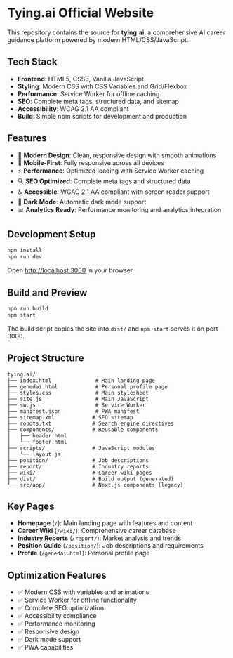 # Tying.ai Official Website

This repository contains the source for **tying.ai**, a comprehensive AI career guidance platform powered by modern HTML/CSS/JavaScript.

## Tech Stack

- **Frontend**: HTML5, CSS3, Vanilla JavaScript
- **Styling**: Modern CSS with CSS Variables and Grid/Flexbox
- **Performance**: Service Worker for offline caching
- **SEO**: Complete meta tags, structured data, and sitemap
- **Accessibility**: WCAG 2.1 AA compliant
- **Build**: Simple npm scripts for development and production

## Features

- 🎨 **Modern Design**: Clean, responsive design with smooth animations
- 📱 **Mobile-First**: Fully responsive across all devices
- ⚡ **Performance**: Optimized loading with Service Worker caching
- 🔍 **SEO Optimized**: Complete meta tags and structured data
- ♿ **Accessible**: WCAG 2.1 AA compliant with screen reader support
- 🌙 **Dark Mode**: Automatic dark mode support
- 📊 **Analytics Ready**: Performance monitoring and analytics integration

## Development Setup

```bash
npm install
npm run dev
```

Open <http://localhost:3000> in your browser.

## Build and Preview

```bash
npm run build
npm start
```

The build script copies the site into `dist/` and `npm start` serves it on port 3000.

## Project Structure

```text
tying.ai/
├── index.html              # Main landing page
├── genedai.html            # Personal profile page
├── styles.css              # Main stylesheet
├── site.js                 # Main JavaScript
├── sw.js                   # Service Worker
├── manifest.json           # PWA manifest
├── sitemap.xml            # SEO sitemap
├── robots.txt             # Search engine directives
├── components/            # Reusable components
│   ├── header.html
│   └── footer.html
├── scripts/               # JavaScript modules
│   └── layout.js
├── position/              # Job descriptions
├── report/                # Industry reports
├── wiki/                  # Career wiki pages
├── dist/                  # Build output (generated)
└── src/app/               # Next.js components (legacy)
```

## Key Pages

- **Homepage** (`/`): Main landing page with features and content
- **Career Wiki** (`/wiki/`): Comprehensive career database
- **Industry Reports** (`/report/`): Market analysis and trends
- **Position Guide** (`/position/`): Job descriptions and requirements
- **Profile** (`/genedai.html`): Personal profile page

## Optimization Features

- ✅ Modern CSS with variables and animations
- ✅ Service Worker for offline functionality
- ✅ Complete SEO optimization
- ✅ Accessibility compliance
- ✅ Performance monitoring
- ✅ Responsive design
- ✅ Dark mode support
- ✅ PWA capabilities

